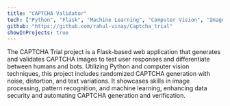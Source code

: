 ```yaml
---
title: "CAPTCHA Validator"
tech: ["Python", "Flask", "Machine Learning", "Computer Vision", "Image Processing"]
github: "https://github.com/rahul-vinay/Captcha_trial"
showInProjects: true
---
```


The CAPTCHA Trial project is a Flask-based web application that generates and validates CAPTCHA images to test user responses and differentiate between humans and bots. Utilizing Python and computer vision techniques, this project includes randomized CAPTCHA generation with noise, distortion, and text variations. It showcases skills in image processing, pattern recognition, and machine learning, enhancing data security and automating CAPTCHA generation and verification.
